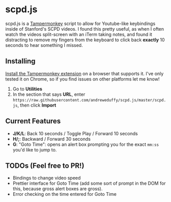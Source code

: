 scpd.js
=======

scpd.js is a [Tampermonkey](http://tampermonkey.net/) script to allow for Youtube-like keybindings inside of
Stanford's SCPD videos. I found this pretty useful, as when I often watch the
videos split-screen with an iTerm taking notes, and found it distracting to
remove my fingers from the keyboard to click back **exactly** 10 seconds to hear
something I missed.

Installing
----------

[Install the Tampermonkey extension](http://tampermonkey.net/) on a browser that supports it. I've only
tested it on Chrome, so if you find issues on other platforms let me know!

1. Go to **Utilities**
2. In the section that says **URL**, enter
   ``https://raw.githubusercontent.com/andreweduffy/scpd.js/master/scpd.js``,
    then click **Import**

Current Features
----------------

* **J/K/L**: Back 10 seconds / Toggle Play / Forward 10 seconds
* **H/;**: Backward / Forward 30 seconds
* **G**: "Goto Time": opens an alert box prompting you for the exact ``mm:ss``
  you'd like to jump to.

TODOs (Feel free to PR!)
------------------------
* Bindings to change video speed
* Prettier interface for Goto Time (add some sort of prompt in the DOM for this,
  because gross alert boxes are gross).
* Error checking on the time entered for Goto Time
